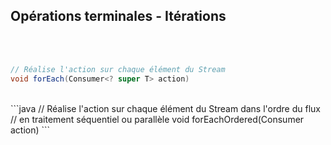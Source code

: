 ## Opérations terminales - Itérations
<br><br>
```java
// Réalise l'action sur chaque élément du Stream
void forEach(Consumer<? super T> action)
```
<br>
```java
// Réalise l'action sur chaque élément du Stream dans l'ordre du flux 
// en traitement séquentiel ou parallèle
void forEachOrdered(Consumer<? super T> action)
```
<br><br>
